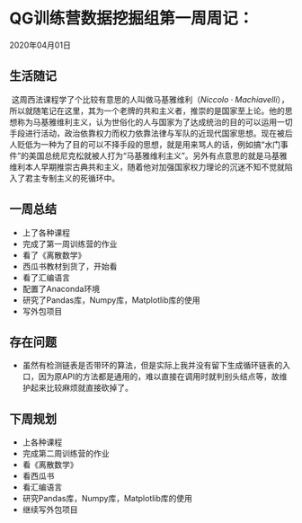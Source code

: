 # QG训练营数据挖掘组第一周周记：
2020年04月01日

## 生活随记

​		这周西法课程学了个比较有意思的人叫做马基雅维利（$Niccolo \cdot Machiavelli$），所以就随笔记在这里，其为一个老牌的共和主义者，推崇的是国家至上论。他的思想称为马基雅维利主义，认为世俗化的人与国家为了达成统治的目的可以运用一切手段进行活动，政治依靠权力而权力依靠法律与军队的近现代国家思想。现在被后人贬低为一种为了目的可以不择手段的思想，就是用来骂人的话，例如搞“水门事件”的美国总统尼克松就被人打为“马基雅维利主义”。另外有点意思的就是马基雅维利本人早期推崇古典共和主义，随着他对加强国家权力理论的沉迷不知不觉就陷入了君主专制主义的死循环中。

## 一周总结

- 上了各种课程
- 完成了第一周训练营的作业
- 看了《离散数学》
- 西瓜书教材到货了，开始看
- 看了汇编语言
- 配置了Anaconda环境
- 研究了Pandas库，Numpy库，Matplotlib库的使用
- 写外包项目

## 存在问题

- 虽然有检测链表是否带环的算法，但是实际上我并没有留下生成循环链表的入口，因为原API的方法都是通用的，难以直接在调用时就判别头结点等，故维护起来比较麻烦就直接砍掉了。


## 下周规划

- 上各种课程
- 完成第二周训练营的作业
- 看《离散数学》
- 看西瓜书
- 看汇编语言
- 研究Pandas库，Numpy库，Matplotlib库的使用
- 继续写外包项目